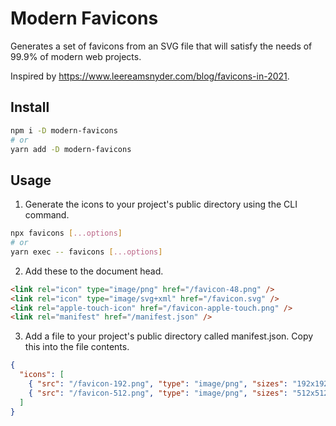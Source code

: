 # Modern Favicons

Generates a set of favicons from an SVG file that will satisfy the needs of 99.9% of modern web projects.

Inspired by https://www.leereamsnyder.com/blog/favicons-in-2021.

## Install

```sh
npm i -D modern-favicons
# or
yarn add -D modern-favicons
```

## Usage

1. Generate the icons to your project's public directory using the CLI command.

```sh
npx favicons [...options]
# or
yarn exec -- favicons [...options]
```

2. Add these to the document head.

```html
<link rel="icon" type="image/png" href="/favicon-48.png" />
<link rel="icon" type="image/svg+xml" href="/favicon.svg" />
<link rel="apple-touch-icon" href="/favicon-apple-touch.png" />
<link rel="manifest" href="/manifest.json" />
```

3. Add a file to your project's public directory called manifest.json. Copy this into the file contents.

```json
{
  "icons": [
    { "src": "/favicon-192.png", "type": "image/png", "sizes": "192x192" },
    { "src": "/favicon-512.png", "type": "image/png", "sizes": "512x512" }
  ]
}
```
